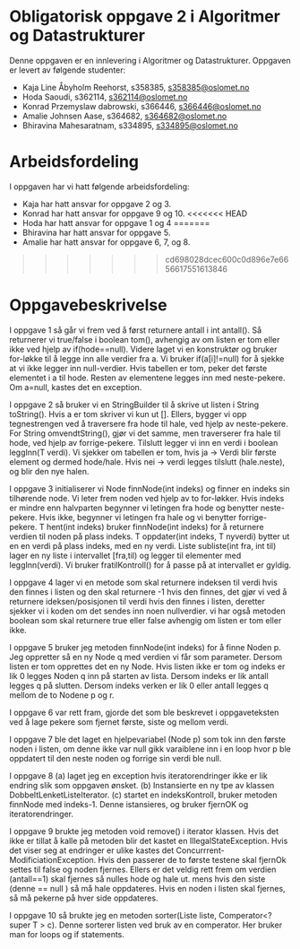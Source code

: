 # Obligatorisk oppgave 2 i Algoritmer og Datastrukturer

Denne oppgaven er en innlevering i Algoritmer og Datastrukturer. 
Oppgaven er levert av følgende studenter:
* Kaja Line Åbyholm Reehorst, s358385, s358385@oslomet.no
* Hoda Saoudi, s362114, s362114@oslomet.no
* Konrad Przemyslaw dabrowski, s366446, s366446@oslomet.no
* Amalie Johnsen Aase, s364682, s364682@oslomet.no
* Bhiravina Mahesaratnam, s334895, s334895@oslomet.no

# Arbeidsfordeling

I oppgaven har vi hatt følgende arbeidsfordeling:
* Kaja har hatt ansvar for oppgave 2 og 3.
* Konrad har hatt ansvar for oppgave 9 og 10.
<<<<<<< HEAD
* Hoda har hatt ansvar for oppgave 1 og 4 
=======
* Bhiravina har hatt ansvar for oppgave 5.
* Amalie har hatt ansvar for oppgave 6, 7, og 8.
>>>>>>> cd698028dcec600c0d896e7e6656617551613846

# Oppgavebeskrivelse

I oppgave 1 så går vi frem ved å først returnere antall i int antall().
Så returnerer vi true/false i boolean tom(), avhengig av om listen er tom eller ikke ved hjelp av if(hode==null).
Videre laget vi en konstruktør og bruker for-løkke til å legge inn alle verdier fra a.
Vi bruker if(a[i]!=null) for å sjekke at vi ikke legger inn null-verdier.
Hvis tabellen er tom, peker det første elementet i a til hode.
Resten av elementene legges inn med neste-pekere.
Om a=null, kastes det en exception.

I oppgave 2 så bruker vi en StringBuilder til å skrive ut listen i String toString().
Hvis a er tom skriver vi kun ut [].
Ellers, bygger vi opp tegnestrengen ved å traversere fra hode til hale, ved hjelp av neste-pekere.
For String omvendtString(), gjør vi det samme, men traverserer fra hale til hode, ved hjelp av forrige-pekere.
Tilslutt legger vi inn en verdi i boolean leggInn(T verdi).
Vi sjekker om tabellen er tom, hvis ja -> Verdi blir første element og dermed hode/hale.
Hvis nei -> verdi legges tilslutt (hale.neste), og blir den nye halen.

I oppgave 3 initialiserer vi Node<T> finnNode(int indeks) og finner en indeks sin tilhørende node.
Vi leter frem noden ved hjelp av to for-løkker.
Hvis indeks er mindre enn halvparten begynner vi letingen fra hode og benytter neste-pekere.
Hvis ikke, begynner vi letingen fra hale og vi benytter forrige-pekere.
T hent(int indeks) bruker finnNode(int indeks) for å returnere verdien til noden på plass indeks.
T oppdater(int indeks, T nyverdi) bytter ut en en verdi på plass indeks, med en ny verdi.
Liste<T> subliste(int fra, int til) lager en ny liste i intervallet [fra,til) og legger til elementer med leggInn(verdi).
Vi bruker fratilKontroll() for å passe på at intervallet er gyldig.

I oppgave 4 lager vi en metode som skal returnere indeksen til verdi hvis den finnes i listen og 
den skal returnere -1 hvis den finnes, det gjør vi ved å returnere ideksen/posisjonen til verdi hvis 
den finnes i listen, deretter sjekker vi i koden om det sendes inn noen nullverdier. vi har også metoden
boolean som skal returnere true eller false avhengig om listen er tom eller ikke. 

I oppgave 5 bruker jeg metoden finnNode(int indeks) for å finne Noden p. Jeg oppretter så en ny Node q med verdien vi får som parameter.
Dersom listen er tom opprettes det en ny Node. Hvis listen ikke er tom og 
indeks er lik 0 legges Noden q inn på starten av lista. Dersom indeks er lik antall legges q på slutten. 
Dersom indeks verken er lik 0 eller antall legges q mellom de to Nodene p og r.

I oppgave 6 var rett fram, gjorde det som ble beskrevet i oppgaveteksten ved å lage pekere som fjernet første, siste og mellom verdi.

I oppgave 7 ble det laget en hjelpevariabel (Node p) som tok inn den første noden i listen, om denne ikke var null gikk varaiblene inn i en loop hvor p ble oppdatert til den neste noden og forrige sin verdi ble null. 

I oppgave 8 (a) laget jeg en exception hvis iteratorendringer ikke er lik endring slik som oppgaven ønsket. (b) Instansierte en ny tpe av klassen DobbeltLenketListeIterator. (c) startet en indeksKontroll, bruker metoden finnNode med indeks-1. Denne istansieres, og bruker fjernOK og iteratorendringer.

I oppgave 9 brukte jeg metoden void remove() i iterator klassen. Hvis det ikke er tillat å kalle på metoden blir det kastet en
IllegalStateException. Hvis det viser seg at endringer er ulike kastes det Concurrrent-ModificiationException.
Hvis den passerer de to første testene skal fjernOk settes til false og noden fjernes. Ellers er det veldig rett frem om verdien
(antall==1) skal fjernes så nulles hode og hale ut. mens hvis den siste (denne == null ) så må hale oppdateres. Hvis en noden i listen
skal fjernes, så må pekerne på hver side oppdateres. 

I oppgave 10 så brukte jeg en metoden sorter(Liste<T> liste, Comperator<? super T > c). Denne sorterer listen
ved bruk av en comperator. Her bruker man for loops og if statements.

